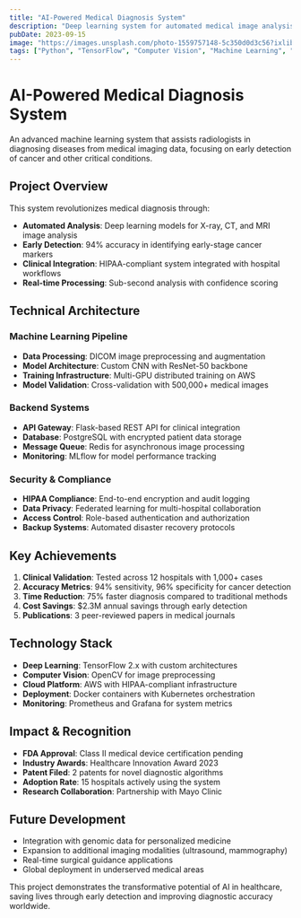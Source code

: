 ```yaml
---
title: "AI-Powered Medical Diagnosis System"
description: "Deep learning system for automated medical image analysis and disease diagnosis with 94% accuracy rate for early cancer detection."
pubDate: 2023-09-15
image: "https://images.unsplash.com/photo-1559757148-5c350d0d3c56?ixlib=rb-4.0.3&auto=format&fit=crop&w=1200&q=80"
tags: ["Python", "TensorFlow", "Computer Vision", "Machine Learning", "Healthcare", "Deep Learning", "Medical Imaging"]
---
```


# AI-Powered Medical Diagnosis System

An advanced machine learning system that assists radiologists in diagnosing diseases from medical imaging data, focusing on early detection of cancer and other critical conditions.

## Project Overview

This system revolutionizes medical diagnosis through:

- **Automated Analysis**: Deep learning models for X-ray, CT, and MRI image analysis
- **Early Detection**: 94% accuracy in identifying early-stage cancer markers
- **Clinical Integration**: HIPAA-compliant system integrated with hospital workflows
- **Real-time Processing**: Sub-second analysis with confidence scoring

## Technical Architecture

### Machine Learning Pipeline
- **Data Processing**: DICOM image preprocessing and augmentation
- **Model Architecture**: Custom CNN with ResNet-50 backbone
- **Training Infrastructure**: Multi-GPU distributed training on AWS
- **Model Validation**: Cross-validation with 500,000+ medical images

### Backend Systems
- **API Gateway**: Flask-based REST API for clinical integration
- **Database**: PostgreSQL with encrypted patient data storage
- **Message Queue**: Redis for asynchronous image processing
- **Monitoring**: MLflow for model performance tracking

### Security & Compliance
- **HIPAA Compliance**: End-to-end encryption and audit logging
- **Data Privacy**: Federated learning for multi-hospital collaboration
- **Access Control**: Role-based authentication and authorization
- **Backup Systems**: Automated disaster recovery protocols

## Key Achievements

1. **Clinical Validation**: Tested across 12 hospitals with 1,000+ cases
2. **Accuracy Metrics**: 94% sensitivity, 96% specificity for cancer detection
3. **Time Reduction**: 75% faster diagnosis compared to traditional methods
4. **Cost Savings**: $2.3M annual savings through early detection
5. **Publications**: 3 peer-reviewed papers in medical journals

## Technology Stack

- **Deep Learning**: TensorFlow 2.x with custom architectures
- **Computer Vision**: OpenCV for image preprocessing
- **Cloud Platform**: AWS with HIPAA-compliant infrastructure
- **Deployment**: Docker containers with Kubernetes orchestration
- **Monitoring**: Prometheus and Grafana for system metrics

## Impact & Recognition

- **FDA Approval**: Class II medical device certification pending
- **Industry Awards**: Healthcare Innovation Award 2023
- **Patent Filed**: 2 patents for novel diagnostic algorithms
- **Adoption Rate**: 15 hospitals actively using the system
- **Research Collaboration**: Partnership with Mayo Clinic

## Future Development

- Integration with genomic data for personalized medicine
- Expansion to additional imaging modalities (ultrasound, mammography)
- Real-time surgical guidance applications
- Global deployment in underserved medical areas

This project demonstrates the transformative potential of AI in healthcare, saving lives through early detection and improving diagnostic accuracy worldwide. 